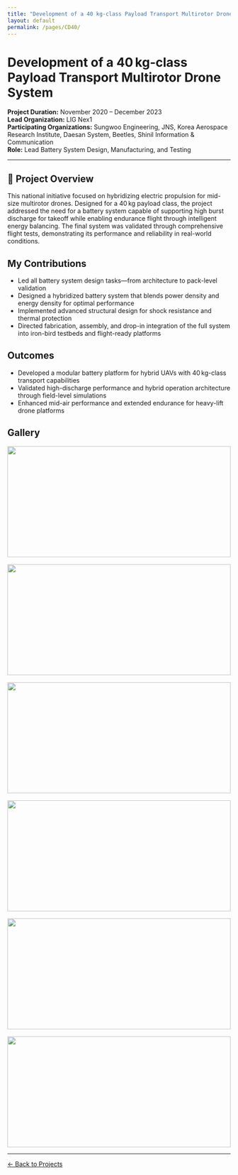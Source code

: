 ```yaml
---
title: "Development of a 40 kg-class Payload Transport Multirotor Drone System"
layout: default
permalink: /pages/CD40/
---
```


<h1>Development of a 40 kg-class Payload Transport Multirotor Drone System</h1>

<p><strong>Project Duration:</strong> November 2020 – December 2023<br>
<strong>Lead Organization:</strong> LIG Nex1<br>
<strong>Participating Organizations:</strong> Sungwoo Engineering, JNS, Korea Aerospace Research Institute, Daesan System, Beetles, Shinil Information & Communication<br>
<strong>Role:</strong> Lead Battery System Design, Manufacturing, and Testing</p>

<hr>

<h2>🔧 Project Overview</h2>
<p>
This national initiative focused on hybridizing electric propulsion for mid-size multirotor drones. Designed for a 40 kg payload class, the project addressed the need for a battery system capable of supporting high burst discharge for takeoff while enabling endurance flight through intelligent energy balancing. The final system was validated through comprehensive flight tests, demonstrating its performance and reliability in real-world conditions.
</p>

<h2>My Contributions</h2>
<ul>
  <li>Led all battery system design tasks—from architecture to pack-level validation</li>
  <li>Designed a hybridized battery system that blends power density and energy density for optimal performance</li>
  <li>Implemented advanced structural design for shock resistance and thermal protection</li>
  <li>Directed fabrication, assembly, and drop-in integration of the full system into iron-bird testbeds and flight-ready platforms</li>
</ul>

<h2>Outcomes</h2>
<ul>
  <li>Developed a modular battery platform for hybrid UAVs with 40 kg-class transport capabilities</li>
  <li>Validated high-discharge performance and hybrid operation architecture through field-level simulations</li>
  <li>Enhanced mid-air performance and extended endurance for heavy-lift drone platforms</li>
</ul>

<h2>Gallery</h2>
<div style="display: grid; grid-template-columns: repeat(auto-fit, minmax(300px, 1fr)); gap: 1rem;">
  <img src="{{ site.baseurl }}/assets/CD40/0.jpg" style="width: 100%; height: 250px; object-fit: cover;">
  <img src="{{ site.baseurl }}/assets/CD40/1.jpg" style="width: 100%; height: 250px; object-fit: cover;">
  <img src="{{ site.baseurl }}/assets/CD40/2.jpg" style="width: 100%; height: 250px; object-fit: cover;">
  <img src="{{ site.baseurl }}/assets/CD40/3.jpg" style="width: 100%; height: 250px; object-fit: cover;">
  <img src="{{ site.baseurl }}/assets/CD40/4.jpg" style="width: 100%; height: 250px; object-fit: cover;">
  <img src="{{ site.baseurl }}/assets/CD40/5.jpg" style="width: 100%; height: 250px; object-fit: cover;">
</div>

<hr>
<p><a href="{{ site.baseurl }}/projects/">← Back to Projects</a></p>
